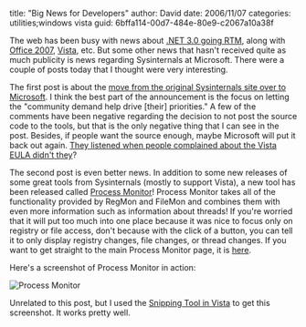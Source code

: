 
title: "Big News for Developers"
author: David
date: 2006/11/07
categories: utilities;windows vista
guid: 6bffa114-00d7-484e-80e9-c2067a10a38f

The web has been busy with news about [.NET 3.0 going RTM](http://www.netfx3.com/blogs/news_and_announcements/archive/2006/11/06/.NET-Framework-3.0-has-been-released_2100_.aspx), along with [Office 2007](http://blogs.msdn.com/jensenh/archive/2006/11/06/office-2007-released-to-manufacturing.aspx), [Vista](http://blogs.zdnet.com/microsoft/?p=90), etc. But some other news that hasn't received quite as much publicity is news regarding Sysinternals at Microsoft. There were a couple of posts today that I thought were very interesting.

The first post is about the [move from the original Sysinternals site over to Microsoft](http://blogs.technet.com/sysinternals/archive/2006/10/30/sysinternals-site-migration.aspx). I think the best part of the announcement is the focus on letting the "community demand help drive \[their\] priorities." A few of the comments have been negative regarding the decision to not post the source code to the tools, but that is the only negative thing that I can see in the post. Besides, if people want the source enough, maybe Microsoft will put it back out again. [They listened when people complained about the Vista EULA didn't they](http://www.windows-now.com/blogs/robert/archive/2006/11/02/microsoft-listens-vista-eula-changes.aspx)? 

The second post is even better news. In addition to some new releases of some great tools from Sysinternals (mostly to support Vista), a new tool has been released called [Process Monitor](http://blogs.technet.com/sysinternals/archive/2006/11/06/new-sysinternals-techcenter.aspx)! Process Monitor takes all of the functionality provided by RegMon and FileMon and combines them with even more information such as information about threads! If you're worried that it will put too much into one place because it was nice to focus only on registry or file access, don't because with the click of a button, you can tell it to only display registry changes, file changes, or thread changes. If you want to get straight to the main Process Monitor page, it is [here](http://www.microsoft.com/technet/sysinternals/utilities/processmonitor.mspx). 

Here's a screenshot of Process Monitor in action: 

![Process Monitor](https://s3.amazonaws.com/mohundro/blog/WindowsLiveWriter/BigNewsforDevelopers_109DF/image%7B0%7D%5B2%5D.png)

Unrelated to this post, but I used the [Snipping Tool in Vista](http://blogs.zdnet.com/Bott/?page_id=164&page=4) to get this screenshot. It works pretty well.

